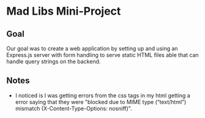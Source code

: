 # Mad Libs Mini-Project

## Goal

Our goal was to create a web application by setting up and using an Express.js server with form handling to serve static HTML files able that can handle query strings on the backend.

## Notes

-   I noticed is I was getting errors from the css tags in my html getting a error saying that they were "blocked due to MIME type (“text/html”) mismatch (X-Content-Type-Options: nosniff)".
